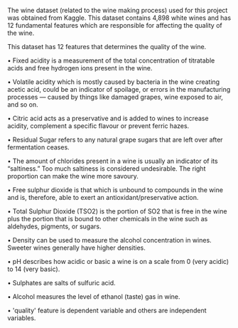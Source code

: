 The wine dataset (related to the wine making process) used for this project was obtained from Kaggle. This dataset contains 4,898 white wines and has 12 fundamental features which are responsible for affecting the quality of the wine. 

This dataset has 12 features that determines the quality of the wine. 

• Fixed acidity is a measurement of the total concentration of titratable acids and free hydrogen ions present in the wine. 

• Volatile acidity which is mostly caused by bacteria in the wine creating acetic acid, could be an indicator of spoilage, or errors in the manufacturing processes — caused by things like damaged grapes, wine exposed to air, and so on. 

• Citric acid acts as a preservative and is added to wines to increase acidity, complement a specific flavour or prevent ferric hazes. 

• Residual Sugar refers to any natural grape sugars that are left over after fermentation ceases. 

• The amount of chlorides present in a wine is usually an indicator of its “saltiness.” Too much saltiness is considered undesirable. The right proportion can make the wine more savoury. 

• Free sulphur dioxide is that which is unbound to compounds in the wine and is, therefore, able to exert an antioxidant/preservative action. 

• Total Sulphur Dioxide (TSO2) is the portion of SO2 that is free in the wine plus the portion that is bound to other chemicals in the wine such as aldehydes, pigments, or sugars. 

• Density can be used to measure the alcohol concentration in wines. Sweeter wines generally have higher densities. 

• pH describes how acidic or basic a wine is on a scale from 0 (very acidic) to 14 (very basic). 

• Sulphates are salts of sulfuric acid. 

• Alcohol measures the level of ethanol (taste) gas in wine. 

• 'quality' feature is dependent variable and others are independent variables.

